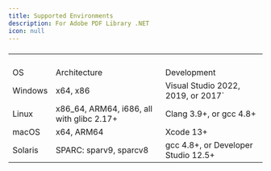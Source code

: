 ```yaml
---
title: Supported Environments
description: For Adobe PDF Library .NET
icon: null
---
```


###

|         |                                            |                                     |
| ------- | ------------------------------------------ | ----------------------------------- |
|         |                                            |                                     |
|         |                                            |                                     |
|         |                                            |                                     |
|         |                                            |                                     |
| OS      | Architecture                               | Development                         |
| Windows | x64, x86                                   | Visual Studio 2022, 2019, or 2017\` |
| Linux   | x86\_64, ARM64, i686, all with glibc 2.17+ | Clang 3.9+, or gcc 4.8+             |
| macOS   | x64, ARM64                                 | Xcode 13+                           |
| Solaris | SPARC: sparv9, sparcv8                     | gcc 4.8+, or Developer Studio 12.5+ |

##
